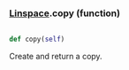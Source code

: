 ### [Linspace](Linspace.md).copy (function)


```py

def copy(self)

```



Create and return a copy.


